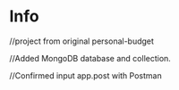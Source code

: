 # Info

//project from original personal-budget

//Added MongoDB database and collection.

//Confirmed input app.post with Postman
